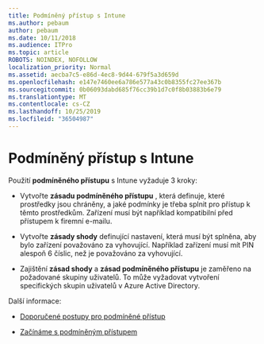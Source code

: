 ```yaml
---
title: Podmíněný přístup s Intune
ms.author: pebaum
author: pebaum
ms.date: 10/11/2018
ms.audience: ITPro
ms.topic: article
ROBOTS: NOINDEX, NOFOLLOW
localization_priority: Normal
ms.assetid: aecba7c5-e86d-4ec8-9d44-679f5a3d659d
ms.openlocfilehash: e147e7460ee6a786e577a43c0b8355fc27ee367b
ms.sourcegitcommit: 0b06093dabd685f76cc39b1d7c0f8b03883b6e79
ms.translationtype: MT
ms.contentlocale: cs-CZ
ms.lasthandoff: 10/25/2019
ms.locfileid: "36504987"
---
```

# <a name="conditional-access-with-intune"></a>Podmíněný přístup s Intune

Použití **podmíněného přístupu** s Intune vyžaduje 3 kroky: 
  
- Vytvořte **zásadu podmíněného přístupu** , která definuje, které prostředky jsou chráněny, a jaké podmínky je třeba splnit pro přístup k těmto prostředkům. Zařízení musí být například kompatibilní před přístupem k firemní e-mailu. 
    
- Vytvořte **zásady shody** definující nastavení, která musí být splněna, aby bylo zařízení považováno za vyhovující. Například zařízení musí mít PIN alespoň 6 číslic, než je považováno za vyhovující. 
    
- Zajištění **zásad shody** a **zásad podmíněného přístupu** je zaměřeno na požadované skupiny uživatelů. To může vyžadovat vytvoření specifických skupin uživatelů v Azure Active Directory. 
    
Další informace:
  
- [Doporučené postupy pro podmíněné přístup](https://docs.microsoft.com/azure/active-directory/conditional-access/best-practices)
    
- [Začínáme s podmíněným přístupem](https://docs.microsoft.com/azure/active-directory/active-directory-conditional-access-azure-portal-get-started)
    

